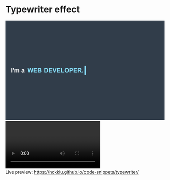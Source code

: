 # Typewriter effect
![](typewriter.png)  
![](typewriter.MOV)  
Live preview: https://hckkiu.github.io/code-snippets/typewriter/
